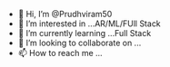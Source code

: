 - 👋 Hi, I’m @Prudhviram50
- 👀 I’m interested in ...AR/ML/FUll Stack
- 🌱 I’m currently learning ...Full Stack
- 💞️ I’m looking to collaborate on ...
- 📫 How to reach me ...

<!---
Prudhviram50/Prudhviram50 is a ✨ special ✨ repository because its `README.md` (this file) appears on your GitHub profile.
You can click the Preview link to take a look at your changes.
--->





